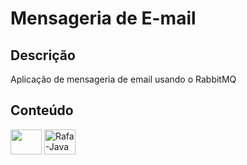 # Mensageria de E-mail

<h2>Descrição</h2>
Aplicação de mensageria de email usando o RabbitMQ 

<h2>Conteúdo</h2>
<div>
  <img align="center" height="40" width="50 "src="https://cdn.jsdelivr.net/gh/devicons/devicon/icons/spring/spring-original-wordmark.svg" />  
 <img align="center" alt="Rafa-Java" height="40" width="50" src="https://cdn.jsdelivr.net/gh/devicons/devicon/icons/java/java-plain.svg">
</div>
